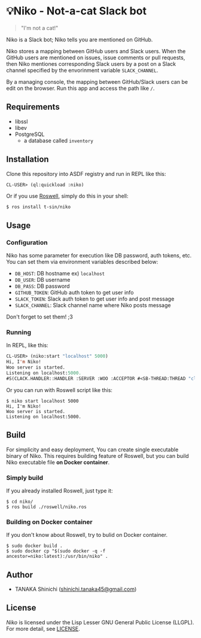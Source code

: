 # 💡Niko - Not-a-cat Slack bot

> "I'm not a cat!"

Niko is a Slack bot; Niko tells you are mentioned on GitHub.

Niko stores a mapping between GitHub users and Slack users. When the GitHub users are mentioned on issues, issue comments or pull requests, then Niko mentiones corresponding Slack users by a post on a Slack channel specified by the envorinment variable `SLACK_CHANNEL`.

By a managing console, the mapping between GitHub/Slack users can be edit on the browser. Run this app and access the path like `/`.

## Requirements

- libssl
- libev
- PostgreSQL
    - a database called `inventory`

## Installation

Clone this repository into ASDF registry and run in REPL like this:

```lisp
CL-USER> (ql:quickload :niko)
```

Or if you use [Roswell](https://github.com/roswell/roswell), simply do this in your shell:

```shell-session
$ ros install t-sin/niko
```

## Usage

### Configuration

Niko has some parameter for execution like DB password, auth tokens, etc. You can set them via environment variables described below:

- `DB_HOST`: DB hostname ex) `localhost`
- `DB_USER`: DB username
- `DB_PASS`: DB password
- `GITHUB_TOKEN`: GitHub auth token to get user info
- `SLACK_TOKEN`: Slack auth token to get user info and post message
- `SLACK_CHANNEL`: Slack channel name where Niko posts message

Don't forget to set them! ;3

### Running

In REPL, like this:

```lisp
CL-USER> (niko:start "localhost" 5000)
Hi, I'm Niko!
Woo server is started.
Listening on localhost:5000.
#S(CLACK.HANDLER::HANDLER :SERVER :WOO :ACCEPTOR #<SB-THREAD:THREAD "clack-handler-woo" RUNNING {1006D287C3}>)
```

Or you can run with Roswell script like this:

```shell-session
$ niko start localhost 5000
Hi, I'm Niko!
Woo server is started.
Listening on localhost:5000.
```

## Build

For simplicity and easy deployment, You can create single executable binary of Niko. This requires building feature of Roswell, but you can build Niko executable file **on Docker container**.

### Simply build

If you already installed Roswell, just type it:

```shell
$ cd niko/
$ ros build ./roswell/niko.ros
```

### Building on Docker container

If you don't know about Roswell, try to bulid on Docker container.

```
$ sudo docker build .
$ sudo docker cp "$(sudo docker -q -f ancestor=niko:latest):/usr/bin/niko" .
```

## Author

- TANAKA Shinichi (shinichi.tanaka45@gmail.com)

## License

*Niko* is licensed under the Lisp Lesser GNU General Public License (LLGPL). For more detail, see [LICENSE](LICENSE).
